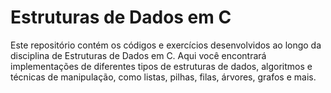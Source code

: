 # Estruturas de Dados em C

Este repositório contém os códigos e exercícios desenvolvidos ao longo da disciplina de Estruturas de Dados em C. Aqui você encontrará implementações de diferentes tipos de estruturas de dados, algoritmos e técnicas de manipulação, como listas, pilhas, filas, árvores, grafos e mais.